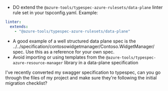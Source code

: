 - DO extend the `@azure-tools/typespec-azure-rulesets/data-plane` linter rule set in your tspconfig.yaml. Example:

```yaml title=tspconfig.yaml
linter:
  extends:
    - "@azure-tools/typespec-azure-rulesets/data-plane"
```

- A good example of a well structured data plane spec is the ../../specification/contosowidgetmanager/Contoso.WidgetManager/ spec. Use this as a reference for your own spec.
- Avoid importing or using templates from the `@azure-tools/typespec-azure-resource-manager` library in a data-plane specification

I've recently converted my swagger specification to typespec, can you go through the files of my project and make sure they're following the initial migration checklist?